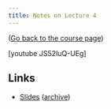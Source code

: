 ```yaml
---
title: Notes on Lecture 4
---
```


([Go back to the course page](/classes/parp/index.html))

[youtube JS52IuQ-UEg]

## Links

* [Slides](https://people.eecs.berkeley.edu/~demmel/cs267_Spr16/Lectures/lecture04_sources1_jwd16_4pp.pdf) ([archive](http://web.archive.org/save/_embed/https://people.eecs.berkeley.edu/~demmel/cs267_Spr16/Lectures/lecture04_sources1_jwd16_4pp.pdf))
